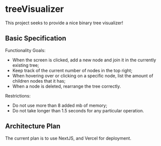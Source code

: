# treeVisualizer
This project seeks to provide a nice binary tree visualizer!

## Basic Specification
Functionality Goals:
* When the screen is clicked, add a new node and join it in the currently existing tree;
* Keep track of the current number of nodes in the top right;
* When hovering over or clicking on a specific node, list the amount of children nodes that it has;
* When a node is deleted, rearrange the tree correctly.

Restrictions:
* Do not use more than 8 added mb of memory;
* Do not take longer than 1.5 seconds for any particular operation.

## Architecture Plan
The current plan is to use NextJS, and Vercel for deployment.

